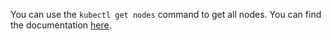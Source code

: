 You can use the `kubectl get nodes` command to get all nodes. You can find the documentation [here](https://kubernetes.io/docs/concepts/architecture/nodes/).
